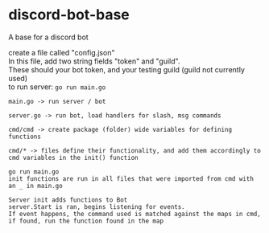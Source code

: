 # discord-bot-base
A base for a discord bot


create a file called "config.json"  
In this file, add two string fields "token" and "guild".  
These should your bot token, and your testing guild (guild not currently used)  
to run server: 
`go run main.go`


```
main.go -> run server / bot

server.go -> run bot, load handlers for slash, msg commands

cmd/cmd -> create package (folder) wide variables for defining functions

cmd/* -> files define their functionality, and add them accordingly to cmd variables in the init() function

go run main.go
init functions are run in all files that were imported from cmd with an _ in main.go

Server init adds functions to Bot
server.Start is ran, begins listening for events.
If event happens, the command used is matched against the maps in cmd, if found, run the function found in the map
```
